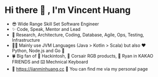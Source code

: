 # Hi there 👋 , I'm Vincent Huang

- 😎 Wide Range Skill Set Software Engineer
- ✨ Code, Speak, Mentor and Lead
- 🧰 Research, Architecture, Coding, Database, Agile, Ops, Testing, Infrastructure
- 👨‍💻 Mainly use JVM Languages (Java > Kotlin > Scala) but also ❤️ Python, Node.js and Go 🚀
- 🍀 Big fan of 🍎 Hackintosh, 🌈 Corsair RGB products, 💞 Ryan in KAKAO FRIENDS and ⌨️ Mechnical Keyboard 
- 💎 https://jianminhuang.cc 🙋 You can find me via my personal page
